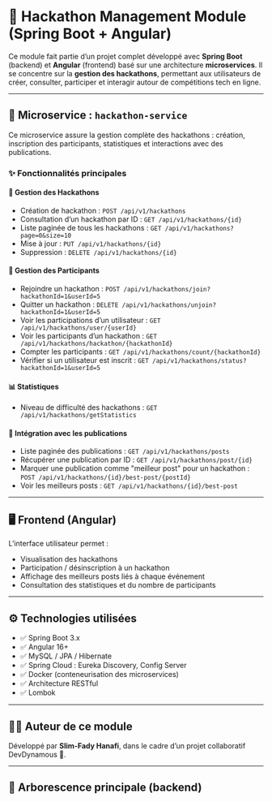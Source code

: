 # 🚀 Hackathon Management Module (Spring Boot + Angular)

Ce module fait partie d’un projet complet développé avec **Spring Boot** (backend) et **Angular** (frontend) basé sur une architecture **microservices**. Il se concentre sur la **gestion des hackathons**, permettant aux utilisateurs de créer, consulter, participer et interagir autour de compétitions tech en ligne.

---

## 🧩 Microservice : `hackathon-service`

Ce microservice assure la gestion complète des hackathons : création, inscription des participants, statistiques et interactions avec des publications.

### ✨ Fonctionnalités principales

#### 📌 Gestion des Hackathons
- Création de hackathon : `POST /api/v1/hackathons`
- Consultation d’un hackathon par ID : `GET /api/v1/hackathons/{id}`
- Liste paginée de tous les hackathons : `GET /api/v1/hackathons?page=0&size=10`
- Mise à jour : `PUT /api/v1/hackathons/{id}`
- Suppression : `DELETE /api/v1/hackathons/{id}`

#### 👥 Gestion des Participants
- Rejoindre un hackathon : `POST /api/v1/hackathons/join?hackathonId=1&userId=5`
- Quitter un hackathon : `DELETE /api/v1/hackathons/unjoin?hackathonId=1&userId=5`
- Voir les participations d’un utilisateur : `GET /api/v1/hackathons/user/{userId}`
- Voir les participants d’un hackathon : `GET /api/v1/hackathons/hackathon/{hackathonId}`
- Compter les participants : `GET /api/v1/hackathons/count/{hackathonId}`
- Vérifier si un utilisateur est inscrit : `GET /api/v1/hackathons/status?hackathonId=1&userId=5`

#### 📊 Statistiques
- Niveau de difficulté des hackathons : `GET /api/v1/hackathons/getStatistics`

#### 📰 Intégration avec les publications
- Liste paginée des publications : `GET /api/v1/hackathons/posts`
- Récupérer une publication par ID : `GET /api/v1/hackathons/post/{id}`
- Marquer une publication comme "meilleur post" pour un hackathon : `POST /api/v1/hackathons/{id}/best-post/{postId}`
- Voir les meilleurs posts : `GET /api/v1/hackathons/{id}/best-post`

---

## 🖥️ Frontend (Angular)
L’interface utilisateur permet :
- Visualisation des hackathons
- Participation / désinscription à un hackathon
- Affichage des meilleurs posts liés à chaque événement
- Consultation des statistiques et du nombre de participants

---

## ⚙️ Technologies utilisées
- ✅ Spring Boot 3.x
- ✅ Angular 16+
- ✅ MySQL / JPA / Hibernate
- ✅ Spring Cloud : Eureka Discovery, Config Server
- ✅ Docker (conteneurisation des microservices)
- ✅ Architecture RESTful
- ✅ Lombok

---

## 👨‍💻 Auteur de ce module
Développé par **Slim-Fady Hanafi**, dans le cadre d’un projet collaboratif DevDynamous 🎯.

---

## 📁 Arborescence principale (backend)

